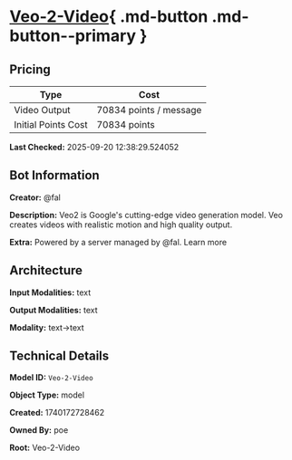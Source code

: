 # [Veo-2-Video](https://poe.com/Veo-2-Video){ .md-button .md-button--primary }

## Pricing

| Type | Cost |
|------|------|
| Video Output | 70834 points / message |
| Initial Points Cost | 70834 points |

**Last Checked:** 2025-09-20 12:38:29.524052


## Bot Information

**Creator:** @fal

**Description:** Veo2 is Google's cutting-edge video generation model. Veo creates videos with realistic motion and high quality output.

**Extra:** Powered by a server managed by @fal. Learn more


## Architecture

**Input Modalities:** text

**Output Modalities:** text

**Modality:** text->text


## Technical Details

**Model ID:** `Veo-2-Video`

**Object Type:** model

**Created:** 1740172728462

**Owned By:** poe

**Root:** Veo-2-Video
